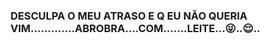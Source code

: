 ### DESCULPA O MEU ATRASO E Q EU NÃO QUERIA VIM.............ABROBRA....COM.......LEITE...😜..😌..

<!--
**docinho0708/docinho0708** is a✨ _special_ ✨ repository because its `README.md` (this file) appears on your GitHub profile.

Here are some ideas to get you started:

- 🔭 I’m currently working on ...
- 🌱 I’m currently learning ...
- 👯 I’m looking to collaborate on ...
- 🤔 I’m looking for help with ...
- 💬 Ask me about ...
- 📫 How to reach me: ...
- 😄 Pronouns: ...
- ⚡ Fun fact: ...
-->
